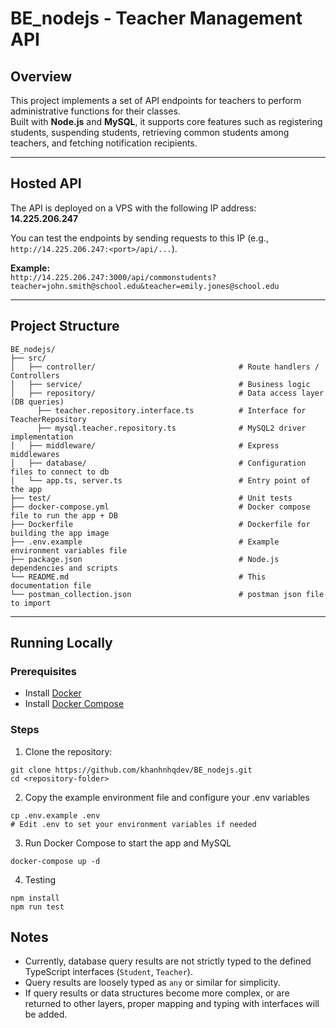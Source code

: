 # BE_nodejs - Teacher Management API

## Overview

This project implements a set of API endpoints for teachers to perform administrative functions for their classes.  
Built with **Node.js** and **MySQL**, it supports core features such as registering students, suspending students, retrieving common students among teachers, and fetching notification recipients.

---

## Hosted API

The API is deployed on a VPS with the following IP address:  
**14.225.206.247**

You can test the endpoints by sending requests to this IP (e.g., `http://14.225.206.247:<port>/api/...`).

**Example:**  
`http://14.225.206.247:3000/api/commonstudents?teacher=john.smith@school.edu&teacher=emily.jones@school.edu`

---

## Project Structure
```
BE_nodejs/
├── src/
│   ├── controller/                                # Route handlers / Controllers
│   ├── service/                                   # Business logic
│   ├── repository/                                # Data access layer (DB queries)
      ├── teacher.repository.interface.ts          # Interface for TeacherRepository
      ├── mysql.teacher.repository.ts              # MySQL2 driver implementation
│   ├── middleware/                                # Express middlewares
│   ├── database/                                  # Configuration files to connect to db
│   └── app.ts, server.ts                          # Entry point of the app
├── test/                                          # Unit tests
├── docker-compose.yml                             # Docker compose file to run the app + DB
├── Dockerfile                                     # Dockerfile for building the app image
├── .env.example                                   # Example environment variables file
├── package.json                                   # Node.js dependencies and scripts
└── README.md                                      # This documentation file
└── postman_collection.json                        # postman json file to import

```
---

## Running Locally

### Prerequisites

- Install [Docker](https://docs.docker.com/get-docker/)
- Install [Docker Compose](https://docs.docker.com/compose/install/)

### Steps

1. Clone the repository:
```
git clone https://github.com/khanhnhqdev/BE_nodejs.git
cd <repository-folder>
```

2. Copy the example environment file and configure your .env variables
```
cp .env.example .env
# Edit .env to set your environment variables if needed
```

3. Run Docker Compose to start the app and MySQL
```
docker-compose up -d
```

4. Testing
```
npm install
npm run test
```

## Notes

- Currently, database query results are not strictly typed to the defined TypeScript interfaces (`Student`, `Teacher`).
- Query results are loosely typed as `any` or similar for simplicity.
- If query results or data structures become more complex, or are returned to other layers, proper mapping and typing with interfaces will be added.

